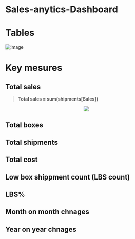 # Sales-anytics-Dashboard

# Tables 
![image](https://github.com/user-attachments/assets/c66e530e-42f1-49c9-8339-ca1b3690448c)

# Key mesures 

## Total sales 
> **Total sales = sum(shipments[Sales])**

<p align="center">
  <img src='![image](https://github.com/user-attachments/assets/68db596b-ccdf-40b1-a92a-2dd97740accc)' />
</p>



## Total boxes 

## Total shipments

## Total cost 

## Low box shippment count (LBS count)

## LBS%

## Month on month chnages 

## Year on year chnages 


